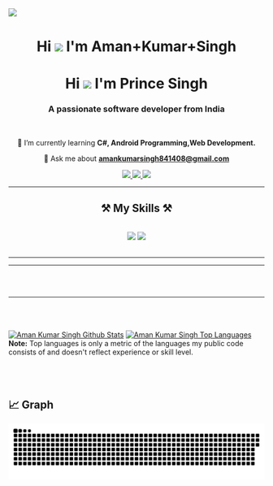 <img src="lkbn.png"> 
<h1 align="center">Hi <img src="https://raw.githubusercontent.com/MartinHeinz/MartinHeinz/master/wave.gif" width="30px"> I'm <b>Aman+Kumar+Singh</b></h1>

<h1 align="center">Hi <img src="https://raw.githubusercontent.com/MartinHeinz/MartinHeinz/master/wave.gif" width="30px"> I'm <b>Prince Singh</b></h1>

<!--<img align="right" src="https://visitor-badge.laobi.icu/badge?page_id=Amankrsingh07.Amankrsingh07" />

<h1 align="center">
    <img src="https://readme-typing-svg.herokuapp.com/?font=Righteous&size=35&center=true&vCenter=true&width=500&height=70&duration=4000&lines=Hi+There!+👋;+I'm+Aman+Kumar+Singh!;" />
</h1>-->

<h3 align="center">A passionate software developer from India </h3>

<br/>

<div align="center">
 
 🌱 I’m currently learning **C#, Android Programming,Web Development.**

💬 Ask me about **amankumarsingh841408@gmail.com**

 </div>
 
<div align="center"> 
  <a href="mailto:amankumarsingh841408@gmail.com">
    <img src="https://img.shields.io/badge/Gmail-333333?style=for-the-badge&logo=gmail&logoColor=red" />
  </a>
  <a href="https://linkedin.com/in/amankrsingh05" target="_blank">
    <img src="https://img.shields.io/badge/LinkedIn-0077B5?style=for-the-badge&logo=linkedin&logoColor=white" target="_blank" />
  </a>
  <a href="https://github.com/Amankrsingh07" target="_blank">
     <img src="https://img.shields.io/badge/Portfolio-FF5722?style=for-the-badge&logo=todoist&logoColor=white" target="_blank" /> <!-- sqlite, safari, google-chrome are other good icon options -->
  </a>
</div>

 <hr/>
 
<h2 align="center">⚒️ My Skills ⚒️</h2>
<br/>
<div align="center">
    <img src="https://skillicons.dev/icons?i=python,c,java,nextjs,mysql,flask" />
    <img src="https://skillicons.dev/icons?i=html,css,vscode,github,git" />
    <br>
</div>

<br/>
<hr/>


<hr/>

<br/><br/>

<hr/>

<br/>
</div>

<br/>
<br/>
<a href="https://github.com/Amankrsingh07/github-readme-stats"><img alt="Aman Kumar Singh Github Stats" src="https://github-readme-stats.vercel.app/api?username=Amankrsingh07&show_icons=true&count_private=true&theme=react&hide_border=true&bg_color=0D1117" /></a>
  <a href="https://github.com/Amankrsingh07/github-readme-stats"><img alt="Aman Kumar Singh Top Languages" src="https://github-readme-stats.vercel.app/api/top-langs/?username=Amankrsingh07&langs_count=8&count_private=true&layout=compact&theme=react&hide_border=true&bg_color=0D1117" /></a>
  <br/>
  <b>Note:</b> Top languages is only a metric of the languages my public code consists of and doesn't reflect experience or skill level.

<br/>
<br/>



<br/>
<br/>

## 📈 Graph
<p align="center">
   <img src="https://github.com/killshotxd/svgIcons/blob/main/github-contribution-grid-snake.svg" alt="snake">
</p>
</p>
